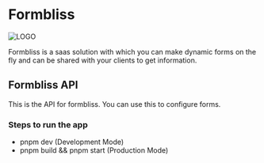 <h1>Formbliss</h1>
<img src="https://github.com/Akshay-Priyadarshi/formbliss-client/blob/main/src/assets/android-chrome-512x512.png?raw=true" alt="LOGO"/>
<p>
    Formbliss is a saas solution with which you can make dynamic forms on the fly and can be shared with your clients to get information.
</p>

<h2>
    Formbliss API
</h2>
<p>
    This is the API for formbliss. You can use this to configure forms.
</p>
<h3>
    Steps to run the app 
</h3>
<ul>
    <li>pnpm dev (Development Mode)</li>
    <li>pnpm build && pnpm start (Production Mode)</li>
</ul>
